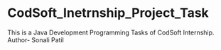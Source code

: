 # CodSoft_Inetrnship_Project_Task
This is a Java Development Programming Tasks of CodSoft Internship.
<br>
Author- Sonali Patil
